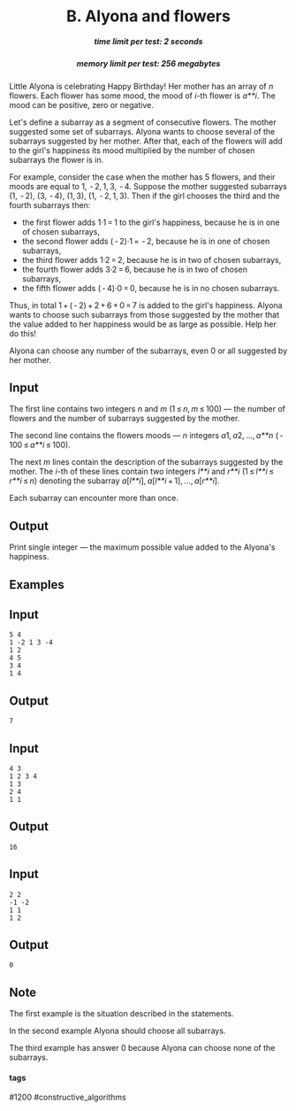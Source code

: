 <h1 style='text-align: center;'> B. Alyona and flowers</h1>

<h5 style='text-align: center;'>time limit per test: 2 seconds</h5>
<h5 style='text-align: center;'>memory limit per test: 256 megabytes</h5>

Little Alyona is celebrating Happy Birthday! Her mother has an array of *n* flowers. Each flower has some mood, the mood of *i*-th flower is *a**i*. The mood can be positive, zero or negative.

Let's define a subarray as a segment of consecutive flowers. The mother suggested some set of subarrays. Alyona wants to choose several of the subarrays suggested by her mother. After that, each of the flowers will add to the girl's happiness its mood multiplied by the number of chosen subarrays the flower is in.

For example, consider the case when the mother has 5 flowers, and their moods are equal to 1,  - 2, 1, 3,  - 4. Suppose the mother suggested subarrays (1,  - 2), (3,  - 4), (1, 3), (1,  - 2, 1, 3). Then if the girl chooses the third and the fourth subarrays then: 

* the first flower adds 1·1 = 1 to the girl's happiness, because he is in one of chosen subarrays,
* the second flower adds ( - 2)·1 =  - 2, because he is in one of chosen subarrays,
* the third flower adds 1·2 = 2, because he is in two of chosen subarrays,
* the fourth flower adds 3·2 = 6, because he is in two of chosen subarrays,
* the fifth flower adds ( - 4)·0 = 0, because he is in no chosen subarrays.

Thus, in total 1 + ( - 2) + 2 + 6 + 0 = 7 is added to the girl's happiness. Alyona wants to choose such subarrays from those suggested by the mother that the value added to her happiness would be as large as possible. Help her do this!

Alyona can choose any number of the subarrays, even 0 or all suggested by her mother.

## Input

The first line contains two integers *n* and *m* (1 ≤ *n*, *m* ≤ 100) — the number of flowers and the number of subarrays suggested by the mother.

The second line contains the flowers moods — *n* integers *a*1, *a*2, ..., *a**n* ( - 100 ≤ *a**i* ≤ 100).

The next *m* lines contain the description of the subarrays suggested by the mother. The *i*-th of these lines contain two integers *l**i* and *r**i* (1 ≤ *l**i* ≤ *r**i* ≤ *n*) denoting the subarray *a*[*l**i*], *a*[*l**i* + 1], ..., *a*[*r**i*].

Each subarray can encounter more than once.

## Output

Print single integer — the maximum possible value added to the Alyona's happiness.

## Examples

## Input


```
5 4  
1 -2 1 3 -4  
1 2  
4 5  
3 4  
1 4  

```
## Output


```
7  

```
## Input


```
4 3  
1 2 3 4  
1 3  
2 4  
1 1  

```
## Output


```
16  

```
## Input


```
2 2  
-1 -2  
1 1  
1 2  

```
## Output


```
0  

```
## Note

The first example is the situation described in the statements.

In the second example Alyona should choose all subarrays.

The third example has answer 0 because Alyona can choose none of the subarrays.



#### tags 

#1200 #constructive_algorithms 